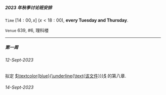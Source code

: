 ##### 2023 年秋季讨论班安排

`Time`  $[14:00,x]$ ($x<18:00$), **every Tuesday and Thursday**. 

`Venue`  $639$, $\#6$, 理科楼

***

##### 第一周

###### 12-Sept-2023

拟定 [$\textcolor{blue}{\underline{\text{该文件}}}$](https://czhang271828.github.io/files/%E7%BB%84%E4%BC%9A%E6%96%87%E4%BB%B6/torsion(1).pdf) 的第八章. 

###### 14-Sept-2023

